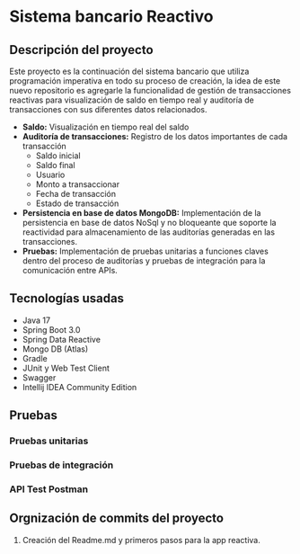 # Sistema bancario Reactivo
## Descripción del proyecto
Este proyecto es la continuación del sistema bancario que utiliza programación imperativa en todo su proceso de creación,
la idea de este nuevo repositorio es agregarle la funcionalidad de gestión de transacciones reactivas para visualización 
de saldo en tiempo real y auditoría de transacciones con sus diferentes datos relacionados.

- **Saldo:** Visualización en tiempo real del saldo
- **Auditoría de transacciones:** Registro de los datos importantes de cada transacción
    - Saldo inicial
    - Saldo final
    - Usuario
    - Monto a transaccionar
    - Fecha de transacción
    - Estado de transacción
- **Persistencia en base de datos MongoDB:** Implementación de la persistencia en base de datos NoSql y no bloqueante que soporte la    reactividad para almacenamiento de las auditorías generadas en las transacciones.
- **Pruebas:** Implementación de pruebas unitarias a funciones claves dentro del proceso de auditorías y pruebas de integración para la comunicación entre APIs.

## Tecnologías usadas
- Java 17
- Spring Boot 3.0
- Spring Data Reactive
- Mongo DB (Atlas)
- Gradle
- JUnit y Web Test Client
- Swagger
- Intellij IDEA Community Edition

## Pruebas
### Pruebas unitarias

### Pruebas de integración

### API Test Postman

## Orgnización de commits del proyecto
1. Creación del Readme.md y primeros pasos para la app reactiva.

